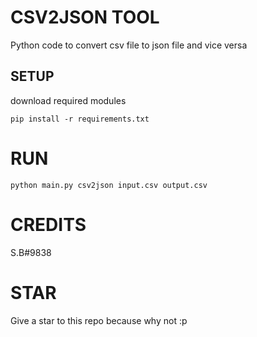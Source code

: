 # CSV2JSON TOOL
Python code to convert csv file to json file and vice versa
## SETUP
download required modules
```
pip install -r requirements.txt
```
# RUN
```
python main.py csv2json input.csv output.csv
```
# CREDITS
S.B#9838
# STAR
Give a star to this repo because why not :p
